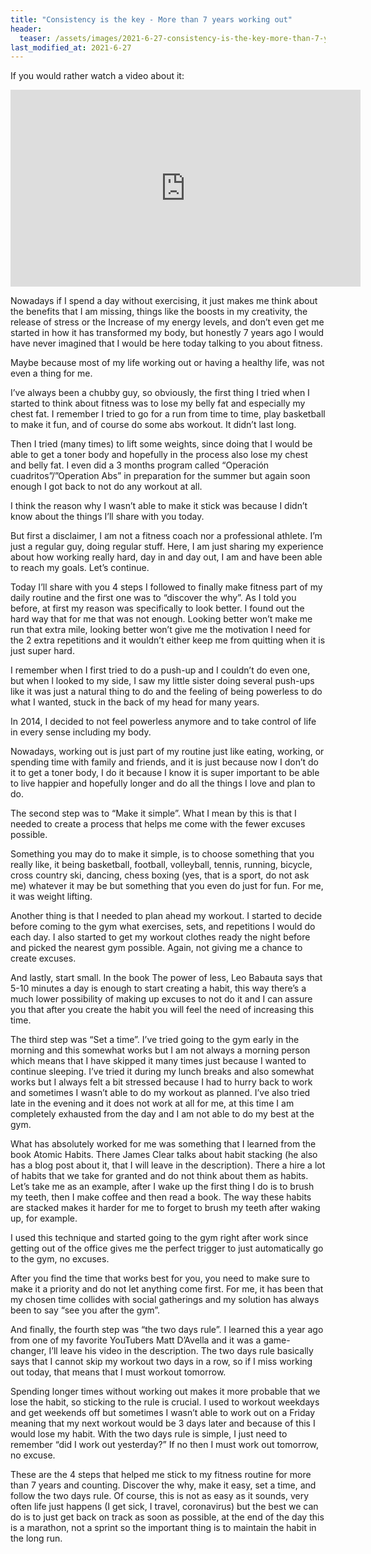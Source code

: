 ```yaml
---
title: "Consistency is the key - More than 7 years working out"
header:
  teaser: /assets/images/2021-6-27-consistency-is-the-key-more-than-7-years-working-out.jpg
last_modified_at: 2021-6-27
---
```


If you would rather watch a video about it:

<iframe width="560" height="315" src="https://www.youtube.com/embed/wZ2AB42hz9E" title="YouTube video player" frameborder="0" allow="accelerometer; autoplay; clipboard-write; encrypted-media; gyroscope; picture-in-picture" allowfullscreen></iframe>
<br/>

Nowadays if I spend a day without exercising, it just makes me think about the benefits that I am missing, things like the boosts in my creativity, the release of stress or the Increase of my energy levels, and don’t even get me started in how it has transformed my body, but honestly 7 years ago I would have never imagined that I would be here today talking to you about fitness.

Maybe because most of my life working out or having a healthy life, was not even a thing for me.

I’ve always been a chubby guy, so obviously, the first thing I tried when I started to think about fitness was to lose my belly fat and especially my chest fat. I remember I tried to go for a run from time to time, play basketball to make it fun, and of course do some abs workout. It didn’t last long.

Then I tried (many times) to lift some weights, since doing that I would be able to get a toner body and hopefully in the process also lose my chest and belly fat. I even did a 3 months program called “Operación cuadritos”/”Operation Abs” in preparation for the summer but again soon enough I got back to not do any workout at all.

I think the reason why I wasn’t able to make it stick was because I didn’t know about the things I’ll share with you today.

But first a disclaimer, I am not a fitness coach nor a professional athlete. I’m just a regular guy, doing regular stuff. Here, I am just sharing my experience about how working really hard, day in and day out, I am and have been able to reach my goals. Let’s continue.

Today I’ll share with you 4 steps I followed to finally make fitness part of my daily routine and the first one was to “discover the why”. As I told you before, at first my reason was specifically to look better. I found out the hard way that for me that was not enough. Looking better won’t make me run that extra mile, looking better won’t give me the motivation I need for the 2 extra repetitions and it wouldn’t either keep me from quitting when it is just super hard.

I remember when I first tried to do a push-up and I couldn’t do even one, but when l looked to my side, I saw my little sister doing several push-ups like it was just a natural thing to do and the feeling of being powerless to do what I wanted, stuck in the back of my head for many years.

In 2014, I decided to not feel powerless anymore and to take control of life in every sense including my body.

Nowadays, working out is just part of my routine just like eating, working, or spending time with family and friends, and it is just because now I don’t do it to get a toner body, I do it because I know it is super important to be able to live happier and hopefully longer and do all the things I love and plan to do. 

The second step was to “Make it simple”. What I mean by this is that I needed to create a process that helps me come with the fewer excuses possible.

Something you may do to make it simple, is to choose something that you really like, it being basketball, football, volleyball, tennis, running, bicycle, cross country ski, dancing, chess boxing (yes, that is a sport, do not ask me) whatever it may be but something that you even do just for fun. For me, it was weight lifting.

Another thing is that I needed to plan ahead my workout. I started to decide before coming to the gym what exercises, sets, and repetitions I would do each day. I also started to get my workout clothes ready the night before and picked the nearest gym possible. Again, not giving me a chance to create excuses.

And lastly, start small. In the book The power of less, Leo Babauta says that 5-10 minutes a day is enough to start creating a habit, this way there’s a much lower possibility of making up excuses to not do it and I can assure you that after you create the habit you will feel the need of increasing this time.

The third step was “Set a time”. I’ve tried going to the gym early in the morning and this somewhat works but I am not always a morning person which means that I have skipped it many times just because I wanted to continue sleeping. I’ve tried it during my lunch breaks and also somewhat works but I always felt a bit stressed because I had to hurry back to work and sometimes I wasn’t able to do my workout as planned. I’ve also tried late in the evening and it does not work at all for me, at this time I am completely exhausted from the day and I am not able to do my best at the gym.

What has absolutely worked for me was something that I learned from the book Atomic Habits. There James Clear talks about habit stacking (he also has a blog post about it, that I will leave in the description). There a hire a lot of habits that we take for granted and do not think about them as habits. Let’s take me as an example, after I wake up the first thing I do is to brush my teeth, then I make coffee and then read a book. The way these habits are stacked makes it harder for me to forget to brush my teeth after waking up, for example. 

I used this technique and started going to the gym right after work since getting out of the office gives me the perfect trigger to just automatically go to the gym, no excuses.

After you find the time that works best for you, you need to make sure to make it a priority and do not let anything come first. For me, it has been that my chosen time collides with social gatherings and my solution has always been to say “see you after the gym”.

And finally, the fourth step was “the two days rule”. I learned this a year ago from one of my favorite YouTubers Matt D’Avella and it was a game-changer, I’ll leave his video in the description. The two days rule basically says that I cannot skip my workout two days in a row, so if I miss working out today, that means that I must workout tomorrow.

Spending longer times without working out makes it more probable that we lose the habit, so sticking to the rule is crucial. I used to workout weekdays and get weekends off but sometimes I wasn’t able to work out on a Friday meaning that my next workout would be 3 days later and because of this I would lose my habit. With the two days rule is simple, I just need to remember “did I work out yesterday?” If no then I must work out tomorrow, no excuse.

These are the 4 steps that helped me stick to my fitness routine for more than 7 years and counting. Discover the why, make it easy, set a time, and follow the two days rule. Of course, this is not as easy as it sounds, very often life just happens (I get sick, I travel, coronavirus) but the best we can do is to just get back on track as soon as possible, at the end of the day this is a marathon, not a sprint so the important thing is to maintain the habit in the long run.
